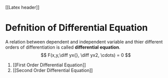 [[Latex header]]
# Defnition of Differential Equation
A relation between dependent and independent variable and thier different orders of differentiation is called **differential equation**.
$$
F(x,y,\diff yx{}, \diff yx2, \cdots) = 0
$$

1. [[First Order Differential Equation]]
2. [[Second Order Differential Equation]]


